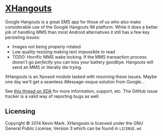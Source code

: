 # [XHangouts](http://repo.xposed.info/module/com.versobit.kmark.xhangouts)
Google Hangouts is a great SMS app for those of us who also make considerable use of the Google
Hangouts IM platform. While it does a better job of handling MMS than most Android
alternatives it still has a few key persisting issues:

* Images not being properly rotated
* Low quality resizing making text impossible to read
* *TODO:* Horrific MMS wake locking. If the MMS transaction process doesn't go *perfectly* you can kiss your battery goodbye. Hangouts will send an MMS or literally die trying.

XHangouts is an Xposed module tasked with resolving these issues. Maybe one day we'll get a seamless iMessage-esque solution from Google...

See [this thread on XDA](http://forum.xda-developers.com/xposed/modules/xhangouts-mms-fixes-google-hangouts-t2888102) for more information, support, etc. The GitHub issue tracker is a valid way of reporting bugs as well.

## Licensing
Copyright &copy; 2014 Kevin Mark. XHangouts is licensed under the GNU General Public License, Version 3 which can
be found in `LICENSE.md`
